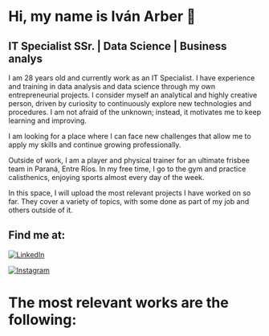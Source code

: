 # Hi, my name is Iván Arber 👋
## IT Specialist SSr. | Data Science | Business analys
I am 28 years old and currently work as an IT Specialist. I have experience and training in data analysis and data science through my own entrepreneurial projects. I consider myself an analytical and highly creative person, driven by curiosity to continuously explore new technologies and procedures. I am not afraid of the unknown; instead, it motivates me to keep learning and improving.

I am looking for a place where I can face new challenges that allow me to apply my skills and continue growing professionally.

Outside of work, I am a player and physical trainer for an ultimate frisbee team in Paraná, Entre Ríos. In my free time, I go to the gym and practice calisthenics, enjoying sports almost every day of the week.

In this space, I will upload the most relevant projects I have worked on so far. They cover a variety of topics, with some done as part of my job and others outside of it.

## Find me at:

[![LinkedIn](https://img.shields.io/badge/LinkedIn-Ivan_Arber-0077B5?style=for-the-badge&logo=linkedin&logoColor=white&labelColor=101010)](https://www.linkedin.com/in/ivan-arber)

[![Instagram](https://img.shields.io/badge/Instagram-@ivan_arber-E4405F?style=for-the-badge&logo=instagram&logoColor=white&labelColor=101010)](https://www.instagram.com/ivan_arber?igsh=YTBpMmE2c2hoZnhk)

# The most relevant works are the following:

<!--
**ArberIvan/ArberIvan** is a ✨ _special_ ✨ repository because its `README.md` (this file) appears on your GitHub profile.

Here are some ideas to get you started:

- 🔭 I’m currently working on ...
- 🌱 I’m currently learning ...
- 👯 I’m looking to collaborate on ...
- 🤔 I’m looking for help with ...
- 💬 Ask me about ...
- 📫 How to reach me: ...
- 😄 Pronouns: ...
- ⚡ Fun fact: ...
-->
